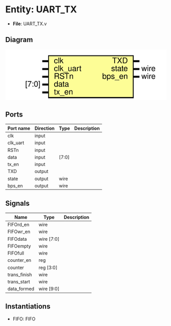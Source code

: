 # Entity: UART_TX 

- **File**: UART_TX.v
## Diagram

![Diagram](UART_TX.svg "Diagram")
## Ports

| Port name | Direction | Type  | Description |
| --------- | --------- | ----- | ----------- |
| clk       | input     |       |             |
| clk_uart  | input     |       |             |
| RSTn      | input     |       |             |
| data      | input     | [7:0] |             |
| tx_en     | input     |       |             |
| TXD       | output    |       |             |
| state     | output    | wire  |             |
| bps_en    | output    | wire  |             |
## Signals

| Name         | Type       | Description |
| ------------ | ---------- | ----------- |
| FIFOrd_en    | wire       |             |
| FIFOwr_en    | wire       |             |
| FIFOdata     | wire [7:0] |             |
| FIFOempty    | wire       |             |
| FIFOfull     | wire       |             |
| counter_en   | reg        |             |
| counter      | reg [3:0]  |             |
| trans_finish | wire       |             |
| trans_start  | wire       |             |
| data_formed  | wire [9:0] |             |
## Instantiations

- FIFO: FIFO
